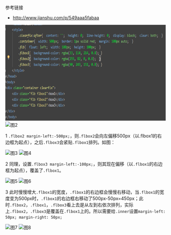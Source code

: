 参考链接
- http://www.jianshu.com/p/549aaa5fabaa

<img src="./image/shaungfeiyi01.png" alt="图1" title="图1" height="300">
<img src="https://github.com/stormzhangbx/front-end-note/blob/master/css/image/shuangfeiyi02.png" alt="图2" title="图2" height="300">

1 `.flbox2 margin-left:-500px;`，则`.flbox2`会向左偏移500px（以.flbox1的右边框为起点），之后`.flbox3`会紧贴`.flbox1`排列。如图：

<img src="https://github.com/stormzhangbx/front-end-note/blob/master/css/image/shuangfeiyi03.png" alt="图3" title="图3" height="300">
<img src="https://github.com/stormzhangbx/front-end-note/blob/master/css/image/shuangfeiyi04.png" alt="图4" title="图4" height="300">

2 同理，设置`.flbox3 margin-left:-100px;`，则其现在偏移（以`.flbox1`的右边框为起点），覆盖了`.flbox1`。

<img src="https://github.com/stormzhangbx/front-end-note/blob/master/css/image/shuangfeiyi05.png" alt="图5" title="图5" height="300">
<img src="https://github.com/stormzhangbx/front-end-note/blob/master/css/image/shuangfeiyi06.png" alt="图6" title="图6" height="300">

3 此时慢慢增大`.flbox1`的宽度，`.flbox1`的右边框会慢慢右移动，当`.flbox1`的宽度变为500px时，`.flbox1`的右边框右移动了500px-50px=450px；此时`.flbox2`，`.flbox1`，`.flbox3`看上去是从左到右依次排列，实际上`.flbox2`，`.flbox3`是覆盖在`.flbox1`上的。所以需要给`.inner`设置`margin-left: 50px; margin-right: 50px;`

<img src="https://github.com/stormzhangbx/front-end-note/blob/master/css/image/shuangfeiyi05.png" alt="图7" title="图7" height="300">
<img src="https://github.com/stormzhangbx/front-end-note/blob/master/css/image/shuangfeiyi06.png" alt="图8" title="图8" height="300">
